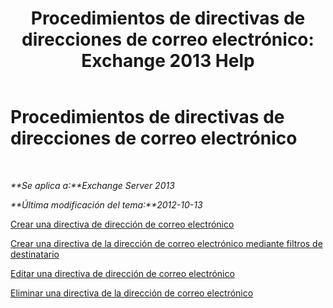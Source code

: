 ﻿---
title: 'Procedimientos de directivas de direcciones de correo electrónico: Exchange 2013 Help'
TOCTitle: Procedimientos de directivas de direcciones de correo electrónico
ms:assetid: 7b49b51d-265e-4857-a283-4368e858f8a5
ms:mtpsurl: https://technet.microsoft.com/es-es/library/Aa998940(v=EXCHG.150)
ms:contentKeyID: 49895733
ms.date: 04/23/2018
mtps_version: v=EXCHG.150
ms.translationtype: HT
---

# Procedimientos de directivas de direcciones de correo electrónico

 

_**Se aplica a:**Exchange Server 2013_

_**Última modificación del tema:**2012-10-13_

[Crear una directiva de dirección de correo electrónico](create-an-email-address-policy-exchange-2013-help.md)

[Crear una directiva de la dirección de correo electrónico mediante filtros de destinatario](create-an-email-address-policy-by-using-recipient-filters-exchange-2013-help.md)

[Editar una directiva de dirección de correo electrónico](edit-an-email-address-policy-exchange-2013-help.md)

[Eliminar una directiva de la dirección de correo electrónico](remove-an-email-address-policy-exchange-2013-help.md)

